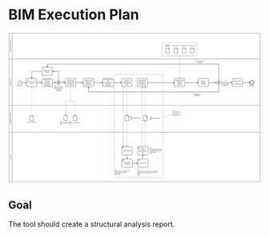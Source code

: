 # BIM Execution Plan
![BPMN Diagram](BPMN_Group_20_A3.svg)
## Goal
The tool should create a structural analysis report.
